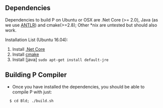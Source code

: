 ## Dependencies
Dependencies to build P on Ubuntu or OSX are .Net Core (>= 2.0), Java (as we use [ANTLR](https://www.antlr.org/)) and cmake(>=2.8); Other *nix are untested but should also work.

Installation List (Ubuntu 16.04):
1. Install [.Net Core](https://dotnet.microsoft.com/download/linux-package-manager/ubuntu16-04/runtime-2.1.2)
2. Install [cmake](https://cmake.org/install/)
3. Install [java] ```sudo apt-get install default-jre```


## Building P Compiler
- Once you have installed the dependencies, you should be able to compile P with just:

```{r, engine='bash', count_lines}
  $ cd Bld; ./build.sh
```
